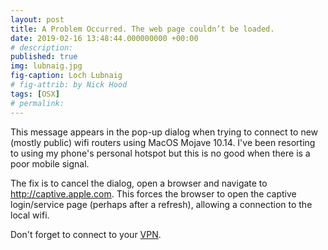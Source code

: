 ```yaml
---
layout: post
title: A Problem Occurred. The web page couldn’t be loaded.
date: 2019-02-16 13:48:44.000000000 +00:00
# description: 
published: true
img: lubnaig.jpg
fig-caption: Loch Lubnaig 
# fig-attrib: by Nick Hood
tags: [OSX]
# permalink: 
---
```

This message appears in the pop-up dialog when trying to connect to new (mostly public) wifi routers using MacOS Mojave 10.14. I've been resorting to using my phone's personal hotspot but this is no good when there is a poor mobile signal.

The fix is to cancel the dialog, open a browser and navigate to <a href="http://captive.apple.com">http://captive.apple.com</a>. This forces the browser to open the captive login/service page (perhaps after a refresh), allowing a connection to the local wifi. 

Don't forget to connect to your <a href="https://protonvpn.com/">VPN</a>.
